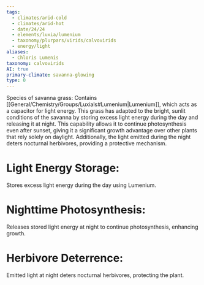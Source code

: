 ```yaml
---
tags:
  - climates/arid-cold
  - climates/arid-hot
  - date/24/24
  - elements/luxia/lumenium
  - taxonomy/plurpars/virids/calvovirids
  - energy/light
aliases:
  - Chloris Lumenis
taxonomy: calvovirids
AI: true
primary-climate: savanna-glowing
type: 0
---
```


Species of savanna grass: 
Contains [[General/Chemistry/Groups/Luxials#Lumenium|Lumenium]], which acts as a capacitor for light energy. 
This grass has adapted to the bright, sunlit conditions of the savanna by storing excess light energy during the day and releasing it at night.
This capability allows it to continue photosynthesis even after sunset, giving it a significant growth advantage over other plants that rely solely on daylight. 
Additionally, the light emitted during the night deters nocturnal herbivores, providing a protective mechanism.
# Light Energy Storage:
 Stores excess light energy during the day using Lumenium.
# Nighttime Photosynthesis:
Releases stored light energy at night to continue photosynthesis, enhancing growth.
# Herbivore Deterrence:
Emitted light at night deters nocturnal herbivores, protecting the plant.